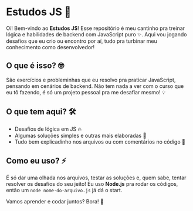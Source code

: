 # Estudos JS 🚀

Oi! Bem-vindo ao **Estudos JS**! Esse repositório é meu cantinho pra treinar lógica e habilidades de backend com JavaScript puro ✨. Aqui vou jogando desafios que eu crio ou encontro por aí, tudo pra turbinar meu conhecimento como desenvolvedor! 

## O que é isso? 🤓
São exercícios e probleminhas que eu resolvo pra praticar JavaScript, pensando em cenários de backend. Não tem nada a ver com o curso que eu tô fazendo, é só um projeto pessoal pra me desafiar mesmo! 💡

## O que tem aqui? 🛠️
- Desafios de lógica em JS 🔥
- Algumas soluções simples e outras mais elaboradas 🌟
- Tudo bem explicadinho nos arquivos ou com comentários no código 📝

## Como eu uso? ⚡
É só dar uma olhada nos arquivos, testar as soluções e, quem sabe, tentar resolver os desafios do seu jeito! Eu uso **Node.js** pra rodar os códigos, então um `node nome-do-arquivo.js` já dá o start.

Vamos aprender e codar juntos? Bora! 🎉
